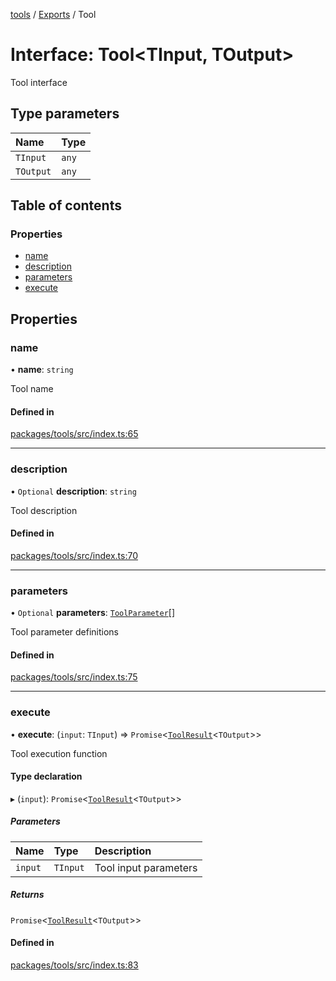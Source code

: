 <!-- 
 ⚠️  AUTO-GENERATED FILE - DO NOT EDIT MANUALLY
 This file is automatically generated by scripts/docs-generator.js
 To make changes, edit the source TypeScript files or update the generator script
-->

[tools](../../) / [Exports](../modules) / Tool

# Interface: Tool\<TInput, TOutput\>

Tool interface

## Type parameters

| Name | Type |
| :------ | :------ |
| `TInput` | `any` |
| `TOutput` | `any` |

## Table of contents

### Properties

- [name](Tool#name)
- [description](Tool#description)
- [parameters](Tool#parameters)
- [execute](Tool#execute)

## Properties

### name

• **name**: `string`

Tool name

#### Defined in

[packages/tools/src/index.ts:65](https://github.com/woojubb/robota/blob/0e6d99d8d244aac339f469fd8ddc268c965a0382/packages/tools/src/index.ts#L65)

___

### description

• `Optional` **description**: `string`

Tool description

#### Defined in

[packages/tools/src/index.ts:70](https://github.com/woojubb/robota/blob/0e6d99d8d244aac339f469fd8ddc268c965a0382/packages/tools/src/index.ts#L70)

___

### parameters

• `Optional` **parameters**: [`ToolParameter`](ToolParameter)[]

Tool parameter definitions

#### Defined in

[packages/tools/src/index.ts:75](https://github.com/woojubb/robota/blob/0e6d99d8d244aac339f469fd8ddc268c965a0382/packages/tools/src/index.ts#L75)

___

### execute

• **execute**: (`input`: `TInput`) => `Promise`\<[`ToolResult`](ToolResult)\<`TOutput`\>\>

Tool execution function

#### Type declaration

▸ (`input`): `Promise`\<[`ToolResult`](ToolResult)\<`TOutput`\>\>

##### Parameters

| Name | Type | Description |
| :------ | :------ | :------ |
| `input` | `TInput` | Tool input parameters |

##### Returns

`Promise`\<[`ToolResult`](ToolResult)\<`TOutput`\>\>

#### Defined in

[packages/tools/src/index.ts:83](https://github.com/woojubb/robota/blob/0e6d99d8d244aac339f469fd8ddc268c965a0382/packages/tools/src/index.ts#L83)
